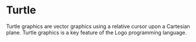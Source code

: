# Turtle

Turtle graphics are vector graphics using a relative cursor upon a Cartesian plane. Turtle graphics is a key feature of the Logo programming language.

